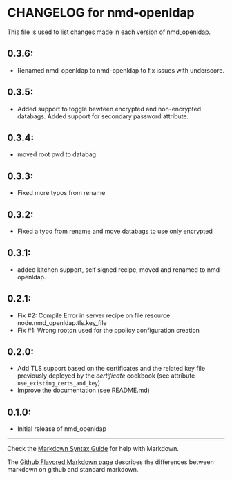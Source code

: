 # CHANGELOG for nmd-openldap

This file is used to list changes made in each version of nmd_openldap.

## 0.3.6:
* Renamed nmd_openldap to nmd-openldap to fix issues with underscore.

## 0.3.5:
* Added support to toggle bewteen encrypted and non-encrypted databags.  Added support for secondary password attribute.

## 0.3.4:
* moved root pwd to databag

## 0.3.3:
* Fixed more typos from rename

## 0.3.2:
* Fixed a typo from rename and move databags to use only encrypted  

## 0.3.1:
* added kitchen support, self signed recipe, moved and renamed to nmd-openldap.

## 0.2.1:

* Fix #2: Compile Error in server recipe on file resource node.nmd_openldap.tls.key_file
* Fix #1: Wrong rootdn used for the ppolicy configuration creation

## 0.2.0:

* Add TLS support based on the certificates and the related key file 
previously deployed by the _certificate_ cookbook (see attribute `use_existing_certs_and_key`)
* Improve the documentation (see README.md)

## 0.1.0:

* Initial release of nmd_openldap

- - -
Check the [Markdown Syntax Guide](http://daringfireball.net/projects/markdown/syntax) for help with Markdown.

The [Github Flavored Markdown page](http://github.github.com/github-flavored-markdown/) describes the differences between markdown on github and standard markdown.
